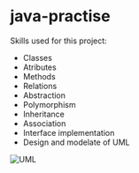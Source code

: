 # java-practise

Skills used for this project: 
* Classes
* Atributes
* Methods
* Relations
* Abstraction
* Polymorphism
* Inheritance
* Association 
* Interface implementation 
* Design and modelate of UML 

![UML](https://user-images.githubusercontent.com/82407633/142256763-460759f9-ceb5-4dcc-ab37-7b57b4315979.png)

